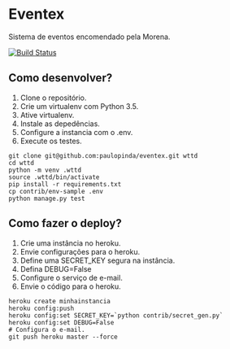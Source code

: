 # Eventex

Sistema de eventos encomendado pela Morena.

[![Build Status](https://travis-ci.org/paulopinda/eventex.svg?branch=master)](https://travis-ci.org/paulopinda/eventex)



## Como desenvolver?

1. Clone o repositório.
2. Crie um virtualenv com Python 3.5. 
3. Ative virtualenv.
4. Instale as depedências.
5. Configure a instancia com o .env. 
6. Execute os testes.

```console
git clone git@github.com:paulopinda/eventex.git wttd 
cd wttd
python -m venv .wttd 
source .wttd/bin/activate
pip install -r requirements.txt 
cp contrib/env-sample .env
python manage.py test 
```

## Como fazer o deploy?

1. Crie uma instância no heroku.
2. Envie configurações para o heroku.
3. Define uma SECRET_KEY segura na instância.
4. Defina DEBUG=False
5. Configure o serviço de e-mail.
6. Envie o código para o heroku.

```console 
heroku create minhainstancia
heroku config:push
heroku config:set SECRET_KEY=`python contrib/secret_gen.py`
heroku config:set DEBUG=False 
# Configura o e-mail.
git push heroku master --force
```
